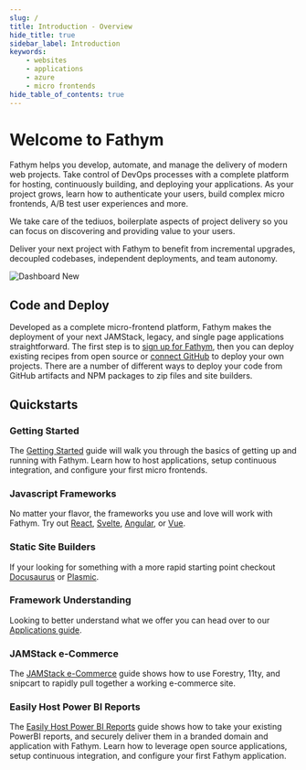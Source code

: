 ```yaml
---
slug: /
title: Introduction - Overview
hide_title: true
sidebar_label: Introduction
keywords:
    - websites
    - applications
    - azure
    - micro frontends
hide_table_of_contents: true
---
```


# Welcome to Fathym

Fathym helps you develop, automate, and manage the delivery of modern web projects.  Take control of DevOps processes with a complete platform for hosting, continuously building, and deploying your applications.  As your project grows, learn how to authenticate your users, build complex micro frontends, A/B test user experiences and more.

We take care of the tediuos, boilerplate aspects of project delivery so you can focus on discovering and providing value to your users.  

Deliver your next project with Fathym to benefit from incremental upgrades, decoupled codebases, independent deployments, and team autonomy.

![Dashboard New](/img/screenshots/dashboard-welcome.png)

## Code and Deploy

Developed as a complete micro-frontend platform, Fathym makes the deployment of your next JAMStack, legacy, and single page applications straightforward.  The first step is to [sign up for Fathym](https://www.lowcodeunit.com/dashboard/create-project), then you can deploy existing recipes from open source or [connect GitHub](./getting-started/create-first-project) to deploy your own projects.  There are a number of different ways to deploy your code from GitHub artifacts and NPM packages to zip files and site builders.  

## Quickstarts

### Getting Started

The [Getting Started](./getting-started/setup) guide will walk you through the basics of getting up and running with Fathym.  Learn how to host applications, setup continuous integration, and configure your first micro frontends.

### Javascript Frameworks

No matter your flavor, the frameworks you use and love will work with Fathym.  Try out [React](./guides/deploying/frameworks/react), [Svelte](./guides/deploying/frameworks/svelte), [Angular](./guides/deploying/frameworks/angular), or [Vue](./guides/deploying/frameworks/vue).

### Static Site Builders

If your looking for something with a more rapid starting point checkout [Docusaurus](./guides/deploying/site-builders/docusaurus-sites) or [Plasmic](../guides/deploying/site-builders/plasmic-sites).

### Framework Understanding

Looking to better understand what we offer you can head over to our [Applications guide](../guides/applications/overview).

### JAMStack e-Commerce

The [JAMStack e-Commerce](../guides/deploying/e-commerce/forestry-11ty-snipcart/overview) guide shows how to use Forestry, 11ty, and snipcart to rapidly pull together a working e-commerce site.

### Easily Host Power BI Reports

The [Easily Host Power BI Reports](./guides/deploying/reporting/powerbi-reports) guide shows how to take your existing PowerBI reports, and securely deliver them in a branded domain and application with Fathym.  Learn how to leverage open source applications, setup continuous integration, and configure your first Fathym application.

<!-- 
### End-to-end IoT

The [end-to-end IoT guide](./guides/end-to-end-iot/overview) takes you through how to get your data from IoT Ensemble (an easy way to start working with IoT) up and running with Fathym.  Learn how to connect applications with your IoT data, setup continuous integration, and configure your first micro frontends.
-->

<!-- ### Micro Frontends

Get the most out of Fathym and explore our micro frontend features 

### A/B Testing

### User Identity

### Domain Security -->

